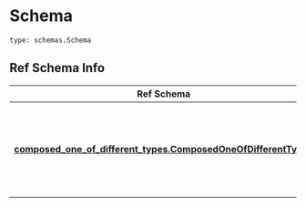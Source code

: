 # Schema
```
type: schemas.Schema
```

## Ref Schema Info
Ref Schema | Input Type | Output Type
---------- | ---------- | -----------
[**composed_one_of_different_types.ComposedOneOfDifferentTypes**](../../../../../../../../components/schema/composed_one_of_different_types.md) | dict, schemas.immutabledict, str, datetime.date, datetime.datetime, uuid.UUID, int, float, bool, None, list, tuple, bytes, io.FileIO, io.BufferedReader | schemas.immutabledict, str, float, int, bool, None, tuple, bytes, io.FileIO
